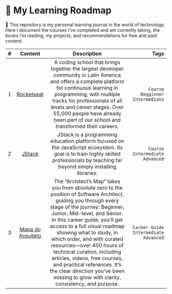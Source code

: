 # 🚩 My Learning Roadmap

📝 This repository is my personal learning journal in the world of technology.
Here I document the courses I've completed and am currently taking, the books I'm reading, my projects, and recommendations for free and paid content.

| #  | Content  | Description | Tags |
| :- | :-----: | :--: | ---: |
| 1 | [Rocketseat](./contents/courses/rocketseat/) | A coding school that brings together the largest developer community in Latin America and offers a complete platform for continuous learning in programming, with multiple tracks for professionals of all levels and career stages. Over 55,000 people have already been part of our school and transformed their careers. | `Course` `Begginner` `Intermediate` |
| 2 | [JStack](./contents/courses/jstack/) | JStack is a programming education platform focused on the JavaScript ecosystem. Its goal is to train highly skilled professionals by teaching far beyond simply installing libraries. | `Course` `Intermediate` `Advanced` |
| 3 | [Mapa do Arquiteto](./contents/guide/) | The “Architect’s Map” takes you from absolute zero to the position of Software Architect, guiding you through every stage of the journey: Beginner, Junior, Mid-level, and Senior. In this career guide, you’ll get access to a full visual roadmap showing what to study, in which order, and with curated resources—over 400 hours of technical curation, including articles, videos, free courses, and practical references. It’s the clear direction you’ve been missing to grow with clarity, consistency, and purpose. | `Career Guide` `Intermediate` `Advanced` |